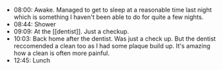 - 08:00: Awake. Managed to get to sleep at a reasonable time last night which is something I haven't been able to do for quite a few nights.
- 08:44: Shower 
- 09:09: At the [[dentist]]. Just a checkup. 
- 10:03: Back home after the dentist. Was just a check up. But the dentist reccomended a clean too as I had some plaque build up. It's amazing how a clean is often more painful.
- 12:45: Lunch